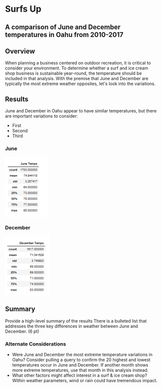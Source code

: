 # Surfs Up
A comparison of June and December temperatures in Oahu from 2010-2017
------
## Overview
When planning a business centered on outdoor recreation, it is critical to consider your environment. To determine whether a surf and ice cream shop business is sustainable year-round, the temperature should be included in that analysis. With the premise that June and December are typically the most extreme weather opposites, let's look into the variations.

## Results
June and December in Oahu appear to have similar temperatures, but there are important variations to consider:
- First
- Second
- Third

### June
![June Temps](https://github.com/emilymcdaniel/surfs_up/blob/main/Resources/June%20Temp%20Stats.PNG?raw=true)

### December
![December Temps](https://github.com/emilymcdaniel/surfs_up/blob/main/Resources/December%20Temp%20Stats.PNG?raw=true)

## Summary
Provide a high-level summary of the results 
There is a bulleted list that addresses the three key differences in weather between June and December. (6 pt)


### Alternate Considerations
 - Were June and December the most extreme temperature variations in Oahu? Consider pulling a query to confirm the 20 highest and lowest temperatures occur in June and December. If another month shows more extreme temperatures, use that month in this analysis instead.
 - What other factors might affect interest in a surf & ice cream shop? Within weather parameters, wind or rain could have tremendous impact.
